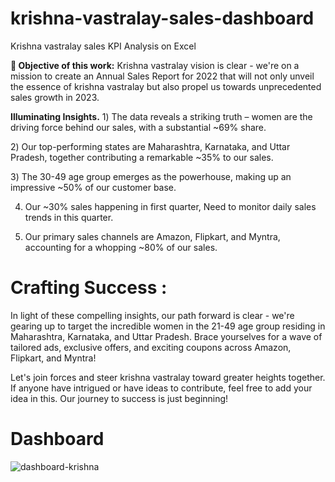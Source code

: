# krishna-vastralay-sales-dashboard
Krishna vastralay sales KPI Analysis on Excel 

**🎯 Objective of this work:**
Krishna vastralay vision is clear - we're on a mission to create an Annual Sales Report for 2022 that will not only unveil the essence of krishna vastralay but also propel us towards unprecedented sales growth in 2023.

**Illuminating Insights.**
1️) The data reveals a striking truth – women are the driving force behind our sales, with a substantial ~69% share.

2️) Our top-performing states are Maharashtra, Karnataka, and Uttar Pradesh, together contributing a remarkable ~35% to our sales.

3️) The 30-49 age group emerges as the powerhouse, making up an impressive ~50% of our customer base.

4) Our ~30% sales happening in first quarter, Need to monitor daily sales trends in this quarter.
   
5) Our primary sales channels are Amazon, Flipkart, and Myntra, accounting for a whopping ~80% of our sales.

# Crafting Success  :
In light of these compelling insights, our path forward is clear - we're gearing up to target the incredible women in the 21-49 age group residing in Maharashtra, Karnataka, and Uttar Pradesh. Brace yourselves for a wave of tailored ads, exclusive offers, and exciting coupons across Amazon, Flipkart, and Myntra! 

Let's join forces and steer krishna vastralay toward greater heights together. If anyone have intrigued or have ideas to contribute, feel free to add your idea in this. Our journey to success is just beginning!
# Dashboard 
![dashboard-krishna](https://github.com/As77022/krishna-vastralay-sales-dashboard/assets/112013251/767aad16-524a-413d-bffd-4b3b5802fd7f)
